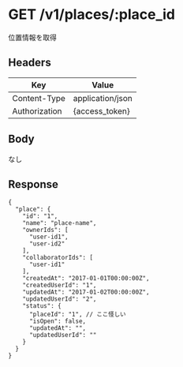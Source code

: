 # GET  /v1/places/:place_id

位置情報を取得

## Headers

| Key           | Value            |
|---------------|------------------|
| Content-Type  | application/json |
| Authorization | {access_token}   |

## Body

なし

## Response

```
{
  "place": {
    "id": "1",
    "name": "place-name",
    "ownerIds": [
      "user-id1",
      "user-id2"
    ],
    "collaboratorIds": [
      "user-id1"
    ],
    "createdAt": "2017-01-01T00:00:00Z",
    "createdUserId": "1",
    "updatedAt": "2017-01-02T00:00:00Z",
    "updatedUserId": "2",
    "status": {
      "placeId": "1", // ここ怪しい
      "isOpen": false,
      "updatedAt": "",
      "updatedUserId": ""
    }
  }
}
```
